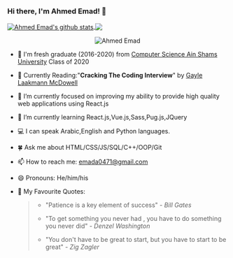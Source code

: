 ### Hi there, I'm Ahmed Emad! 👋

<a href="https://github.com/AEM2025"  target="_blank" rel="noopener noreferrer">
  <img align="center" src="https://github-readme-stats.vercel.app/api?username=AEM2025&show_icons=true&theme=radical&count_private=true&line_height=33" alt="Ahmed Emad's github stats"/>
</a>

<a href="https://github.com/AEM2025"   target="_blank" rel="noopener noreferrer">
  <img align="center" src="https://github-readme-stats.vercel.app/api/top-langs/?username=AEM2025&theme=dark&hide=TCL" />
</a>

<p align="center">
 
 <img src="https://komarev.com/ghpvc/?username=AEM2025&label=Profile%20views&color=0e75b6&style=flat" alt="Ahmed Emad" />
 
</p>

 
- 🧑 I'm fresh graduate (2016-2020) from <a href="https://www.asu.edu.eg/">Computer Science Ain Shams University</a> Class of 2020
- 📖 Currently Reading:"<b>Cracking The Coding Interview</b>" by <a href="https://www.quora.com/profile/Gayle-Laakmann-McDowell">Gayle Laakmann McDowell</a>
- 🔭 I’m currently focused on improving my ability to provide high quality web applications using React.js
- 🌱 I’m currently learning React.js,Vue.js,Sass,Pug.js,JQuery
- 💻 I can speak Arabic,English and Python languages.
- 🍀 Ask me about HTML/CSS/JS/SQL/C++/OOP/Git
- 📫 How to reach me: emada0471@gmail.com
- 😄 Pronouns: He/him/his
- 💬 My Favourite Quotes:
 
  <blockquote>
   <ul>
    <li> <p>"Patience is a key element of success" - <i>Bill Gates</i></p></li>
    <li><p>"To get something you never had , you have to do something you never did" - <i>Denzel Washington</i></p></li>
    <li><p>"You don't have to be great to start, but you have to start to be great" - <i>Zig Zagler</i></p></li>
  
   </ul>
  </blockquote>
 
